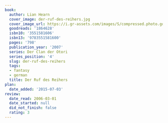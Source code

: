 ```yaml
---
book:
  author: Lian Hearn
  cover_image: der-ruf-des-reihers.jpg
  cover_image_url: https://i.gr-assets.com/images/S/compressed.photo.goodreads.com/books/1370812486l/1864628._SX98_.jpg
  goodreads: '1864628'
  isbn10: '3551581606'
  isbn13: '9783551581600'
  pages: '798'
  publication_year: '2007'
  series: Der Clan der Otori
  series_position: '4'
  slug: der-ruf-des-reihers
  tags:
  - fantasy
  - german
  title: Der Ruf des Reihers
plan:
  date_added: '2015-07-03'
review:
  date_read: 2006-03-01
  date_started: null
  did_not_finish: false
  rating: 3
---
```

